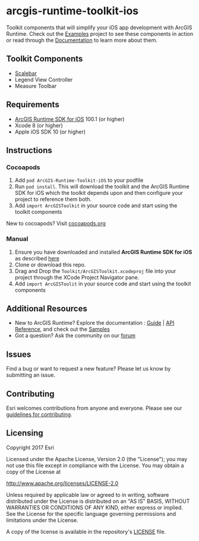 # arcgis-runtime-toolkit-ios
Toolkit components that will simplify your iOS app development with ArcGIS Runtime. Check out the [Examples](/Examples) project to see these components in action or read through the [Documentation](/Documentation) to learn more about them.


## Toolkit Components

* [Scalebar](Documentation/Scalebar)
* Legend View Controller
* Measure Toolbar

## Requirements
* [ArcGIS Runtime SDK for iOS](https://developers.arcgis.com/en/ios/) 100.1 (or higher)
* Xcode 8 (or higher)
* Apple iOS SDK 10 (or higher)

## Instructions

### Cocoapods
 1. Add `pod ArcGIS-Runtime-Toolkit-iOS` to your podfile
 2. Run `pod install`. This will download the toolkit and the ArcGIS Runtime SDK for iOS which the toolkit depends upon and then configure your project to reference them both.	
 3. Add `import ArcGISToolkit` in your source code and start using the toolkit components 

 New to cocoapods? Visit [cocoapods.org](https://cocoapods.org/)

### Manual
 1. Ensure you have downloaded and installed __ArcGIS Runtime SDK for iOS__ as described [here](https://developers.arcgis.com/ios/latest/swift/guide/install.htm#ESRI_SECTION1_D57435A2BEBC4D29AFA3A4CAA722506A)
 2. Clone or download this repo. 
 3. Drag and Drop the `Toolkit/ArcGISToolkit.xcodeproj` file into your project through the XCode Project Navigator pane.
 4. Add `import ArcGISToolit` in your source code and start using the toolkit components 



## Additional Resources

* New to ArcGIS Runtime? Explore the documentation : [Guide](https://developers.arcgis.com/ios) | [API Reference](https://developers.arcgis.com/ios/latest/api-reference/), and check out the [Samples](https://github.com/Esri/arcgis-runtime-samples-ios)
* Got a question? Ask the community on our [forum](http://geonet.esri.com/community/developers/native-app-developers/arcgis-runtime-sdk-for-ios)

## Issues

Find a bug or want to request a new feature?  Please let us know by submitting an issue.

## Contributing

Esri welcomes contributions from anyone and everyone. Please see our [guidelines for contributing](https://github.com/esri/contributing).

## Licensing
Copyright 2017 Esri

Licensed under the Apache License, Version 2.0 (the "License");
you may not use this file except in compliance with the License.
You may obtain a copy of the License at

   http://www.apache.org/licenses/LICENSE-2.0

Unless required by applicable law or agreed to in writing, software
distributed under the License is distributed on an "AS IS" BASIS,
WITHOUT WARRANTIES OR CONDITIONS OF ANY KIND, either express or implied.
See the License for the specific language governing permissions and
limitations under the License.

A copy of the license is available in the repository's [LICENSE]( /LICENSE) file.

